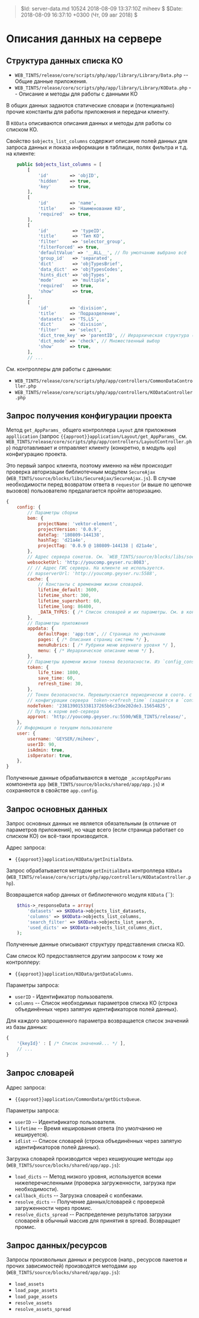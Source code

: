 > $Id: server-data.md 10524 2018-08-09 13:37:10Z miheev $
> $Date: 2018-08-09 16:37:10 +0300 (Чт, 09 авг 2018) $

Описания данных на сервере
==========================

Структура данных списка КО
--------------------------

- `WEB_TINTS/release/core/scripts/php/app/library/Library/Data.php` -- Общие данные приложения.
- `WEB_TINTS/release/core/scripts/php/app/library/Library/KOData.php` -- Описание и методы для работы с данными КО

В общих данных задаются статические словари и (потенциально) прочие константы для работы приложения и передачи клиенту.

В `KOData` описиваются описания данных и методы для работы со списком КО.

Свойство `$objects_list_columns` содержит описание полей данных для запроса данных и показа информации в таблицах, полях фильтра и т.д. на клиенте:

```php
    public $objects_list_columns = [
        [
            'id'        => 'objID',
            'hidden'    => true,
            'key'       => true,
        ],
        [
            'id'        => 'name',
            'title'     => 'Наименование КО',
            'required'  => true,
        ],
        [
            'id'         => 'typeID',
            'title'      => 'Тип КО',
            'filter'     => 'selector_group',
            'filterForced' => true,
            'defaultValue' => '__ALL__', // По умолчанию выбрано всё
            'group_id'   => 'separated',
            'dict'       => 'objTypesBrief',
            'data_dict'  => 'objTypesCodes',
            'hints_dict' => 'objTypes',
            'mode'       => 'multiple',
            'required'   => true,
            'show'       => true,
        ],
        [
            'id'        => 'division',
            'title'     => 'Подразделение',
            'datasets'  => 'TS,LS',
            'dict'      => 'division',
            'filter'    => 'select',
            'dict_tree_key' => 'parentID', // Иерархическая структура (ключ родителя)
            'dict_mode' => 'check', // Множественный выбор
            'show'      => true,
        ],
        // ...
```

См. контроллеры для работы с данными:

- `WEB_TINTS/release/core/scripts/php/app/controllers/CommonDataController.php`
- `WEB_TINTS/release/core/scripts/php/app/controllers/KODataController.php`

Запрос получения конфигурации проекта
-------------------------------------

Метод `get_AppParams_` общего контроллера `Layout` для приложения
`appllication` (запрос `{{approot}}application/Layout/get_AppParams_` см.
`WEB_TINTS/release/core/scripts/php/app/controllers/LayoutController.php`)
подготавливает и отправляет клиенту (конкретно, в модуль `app`) конфигурацию
проекта.

Это первый запрос клиента, поэтому именно на нём происходит проверка
авторизации библиотечным модулем `SecureAjax`
(`WEB_TINTS/source/blocks/libs/SecureAjax/SecureAjax.js`). В случае
необходимости перед возвратом ответа в `requestor` (и выше по цепочке вызовов)
пользователю предалагается пройти авторизацию.

```javascript
{
    config: {
        // Параметры сборки
        bem: {
            projectName: 'vektor-element',
            projectVersion: '0.0.9',
            dateTag: '180809-144138',
            hashTag: 'd21a4e',
            projectTag: '0.0.9 @ 180809-144138 | d21a4e',
        },
        // Адрес сервера сокетов. См. `WEB_TINTS/source/blocks/libs/socket/socket.js`.
        websocketUrl: 'http://youcomp.geyser.ru:8083',
        // // Адрес ГИС сервера. На клиенте не используется.
        // mapserverUrl: 'http://youcomp.geyser.ru:5588',
        cache: {
            // Константы с временами жизни словарей.
            lifetime_default: 3600,
            lifetime_short: 300,
            lifetime_supershort: 60,
            lifetime_long: 86400,
            _DATA_TYPES: { /* Список словарей и их параметры. См. в конце файла `config_constants.php`. */ },
        },
        // Параметры приложения
        appdata: {
            defaultPage: 'app:tcm', // Страница по умолчанию
            pages: { /* Описания страниц системы */ },
            menuRubrics: [ /* Рубрики меню верхнего уровня */ ],
            menu: { /* Иерархическое описание меню */ },
        },
        // Параметры времени жизни токена безопасности. Из `config_constants.php`.
        token: {
            life_time: 1800,
            save_time: 60,
            refresh_time: 30,
        },
        // Токен безопасности. Перевыпускается периодически в соотв. с параметром
        // конфигурации сервера `token->refresh_time` (задаётся в `config_constants.php`).
        nodeToken: '238139015338137265b6c23de202de3.15654825',
        // Путь к корню веб-сервера
        approot: 'http://youcomp.geyser.ru:5590/WEB_TINTS/release/',
    },
    // Информация о текущем пользователе
    user: {
        username: 'GEYSER//miheev',
        userID: 90,
        isAdmin: true,
        isOperator: true,
    },
}
```

Полученные данные обрабатываются в методе `_acceptAppParams` компонента `app`
(`WEB_TINTS/source/blocks/shared/app/app.js`) и сохраняются в свойстве
`app.config`.

Запрос основных данных
----------------------

Запрос основных данных не является обязательным (в отличие от параметров
приложения), но чаще всего (если страница работает со списком КО) он всё-таки
производится.

Адрес запроса:

- `{{approot}}application/KOData/getInitialData`.

Запрос обрабатывается методом `getInitialData` контроллера `KOData`
(`WEB_TINTS/release/core/scripts/php/app/controllers/KODataController.php`).

Возвращается набор данных от библиотечного модуля `KOData` (``):

```php
    $this->_responseData = array(
        'datasets' => $KOData->objects_list_datasets,
        'columns' => $KOData->objects_list_columns,
        'search_filter' => $KOData->objects_list_search,
        'used_dicts' => $KOData->objects_list_columns_dict,
    );
```

Полученные данные описывают структуру представления списка КО.

Сам список КО предоставляется другим запросом к тому же контроллеру:

- `{{approot}}application/KOData/getDataColumns`.

Параметры запроса:

- `userID` - Идентификатор пользователя.
- `columns` -- Список необходимых параметров списка КО (строка объединённых через запятую идентификаторов полей данных).

Для каждого запрошенного параметра возвращается список значений из базы данных:

```javascript
{
    '{keyId}' : [ /* Список значений... */ ],
    // ...
}
```

Запрос словарей
---------------

Адрес запроса:

- `{{approot}}application/CommonData/getDictsQueue`.

Параметры запроса:

- `userID` -- Идентификатор пользователя.
- `lifetime` -- Время кеширования ответа (по умолчанию не кешируется).
- `idlist` -- Список словарей (строка объединённых через запятую идентификаторов полей данных).

Загрузка словарей производится через кеширующие методы `app` (`WEB_TINTS/source/blocks/shared/app/app.js`):

- `load_dicts` -- Метод низкого уровня, используется всеми нижеперечисленными (проверка загруженности, загрузка при необходимости).
- `callback_dicts` -- Загрузка словарей с колбеками.
- `resolve_dicts` -- Получение данных/словарей с проверкой загруженности через промис.
- `resolve_dicts_spread` -- Распределение результатов загрузки словарей в обычный массив для принятия в spread. Возвращает промис.

Запрос данных/ресурсов
----------------------

Запросы произвольных данных и ресурсов (напр., ресурсов пакетов и прочих зависимостей) производятся методами `app` (`WEB_TINTS/source/blocks/shared/app/app.js`):

- `load_assets`
- `load_page_assets`
- `load_page_assets`
- `resolve_assets`
- `resolve_assets_spread`

